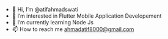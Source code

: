 - 👋 Hi, I’m @atifahmadswati
- 👀 I’m interested in Flutter Mobile Application Developement
- 🌱 I’m currently learning Node Js 
- 📫 How to reach me ahmadatif8000@gmail.com


